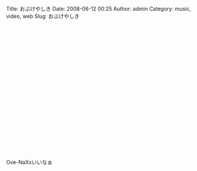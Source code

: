 Title: おぶけやしき
Date: 2008-06-12 00:25
Author: admin
Category: music, video, web
Slug: おぶけやしき

<object width="425" height="344"><param name="movie" value="http://www.youtube.com/v/vFCfHCvdDTg&amp;hl=en"></param><param name="wmode" value="transparent"></param><embed src="http://www.youtube.com/v/vFCfHCvdDTg&amp;hl=en" type="application/x-shockwave-flash" wmode="transparent" width="425" height="344"></object>

<div>

</div>

<div>

Ove-NaXxいいなぁ

</div>

